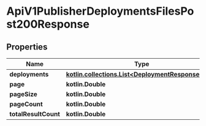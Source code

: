 
# ApiV1PublisherDeploymentsFilesPost200Response

## Properties
Name | Type | Description | Notes
------------ | ------------- | ------------- | -------------
**deployments** | [**kotlin.collections.List&lt;DeploymentResponseFiles&gt;**](DeploymentResponseFiles.md) |  |  [optional]
**page** | **kotlin.Double** |  |  [optional]
**pageSize** | **kotlin.Double** |  |  [optional]
**pageCount** | **kotlin.Double** |  |  [optional]
**totalResultCount** | **kotlin.Double** |  |  [optional]



